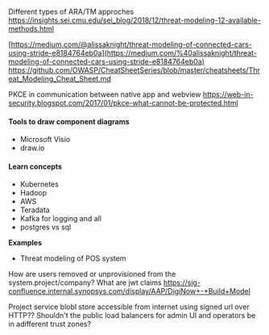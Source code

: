 
Different types of ARA/TM approches
<https://insights.sei.cmu.edu/sei_blog/2018/12/threat-modeling-12-available-methods.html>

[https://medium.com/@alissaknight/threat-modeling-of-connected-cars-using-stride-e8184764eb0a](https://medium.com/%40alissaknight/threat-modeling-of-connected-cars-using-stride-e8184764eb0a)
<https://github.com/OWASP/CheatSheetSeries/blob/master/cheatsheets/Threat_Modeling_Cheat_Sheet.md>

PKCE in communication between native app and webview
<https://web-in-security.blogspot.com/2017/01/pkce-what-cannot-be-protected.html>

#### **Tools to draw component diagrams**

* Microsoft Visio
* draw.io

#### **Learn concepts**
* Kubernetes
* Hadoop
* AWS
* Teradata
* Kafka for logging and all
* postgres vs sql

**Examples**

* Threat modeling of POS system

How are users removed or unprovisioned from the system.project/company?
What are jwt claims
<https://sig-confluence.internal.synopsys.com/display/AAP/DigiNow+-+Build+Model>

Project service blobl store accessible from internet using signed url over HTTP??
Shouldn't the public load balancers for admin UI and operators be in adifferent trust zones?
